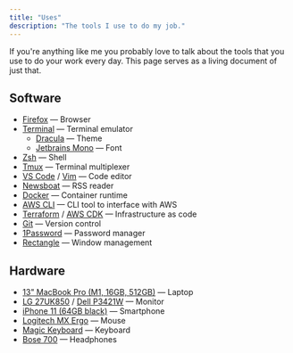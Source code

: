 ```yaml
---
title: "Uses"
description: "The tools I use to do my job."
---
```


If you're anything like me you probably love to talk about the tools that you use to do your work every day. This page serves as a living document of just that.

## Software

- [Firefox](https://www.mozilla.org/en-US/firefox/new/) &mdash; Browser
- [Terminal](https://en.wikipedia.org/wiki/Terminal_(macOS)) &mdash; Terminal emulator
  - [Dracula](https://draculatheme.com/) &mdash; Theme
  - [Jetbrains Mono](https://www.jetbrains.com/lp/mono/) &mdash; Font
- [Zsh](https://www.zsh.org/) &mdash; Shell
- [Tmux](https://github.com/tmux/tmux/wiki) &mdash; Terminal multiplexer
- [VS Code](https://code.visualstudio.com/) / [Vim](https://www.vim.org/) &mdash; Code editor
- [Newsboat](https://newsboat.org/) &mdash; RSS reader
- [Docker](https://www.docker.com) &mdash; Container runtime
- [AWS CLI](https://aws.amazon.com/cli/) &mdash; CLI tool to interface with AWS
- [Terraform](https://www.terraform.io/) / [AWS CDK](https://github.com/aws/aws-cdk) &mdash; Infrastructure as code
- [Git](https://git-scm.com/) &mdash; Version control
- [1Password](https://1password.com) &mdash; Password manager
- [Rectangle](https://rectangleapp.com/) &mdash; Window management

## Hardware

- [13" MacBook Pro (M1, 16GB, 512GB)](https://www.apple.com/mac/) &mdash; Laptop
- [LG 27UK850](https://www.lg.com/us/monitors/lg-27UK850-W-4k-uhd-led-monitor) / [Dell P3421W](https://www.dell.com/en-us/shop/dell-34-curved-usb-c-monitor-p3421w/apd/210-axqc/monitors-monitor-accessories) &mdash; Monitor
- [iPhone 11 (64GB black)](https://www.apple.com/iphone-11/) &mdash; Smartphone
- [Logitech MX Ergo](https://www.logitech.com/nl-nl/products/mice/mx-ergo-wireless-trackball-mouse.910-005179.html) &mdash; Mouse
- [Magic Keyboard](https://www.apple.com/shop/product/MLA22LL/A/magic-keyboard-us-english) &mdash; Keyboard
- [Bose 700](https://www.bose.com/en_us/products/headphones/noise_cancelling_headphones/noise-cancelling-headphones-700.html#v=noise_cancelling_headphones_700_black) &mdash; Headphones